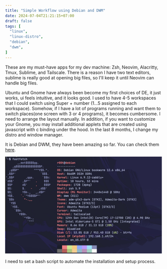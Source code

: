 ```yaml
---
title: "Simple Workflow using Debian and DWM"
date: 2024-07-04T21:21:15+07:00
draft: false
tags: [
  "linux",
  "linux-distro",
  "debian",
  "dwm",
]
---
```


These are my must-have apps for my dev machine: Zsh, Neovim, Alacritty, Tmux, Sublime, and Tailscale. 
There is a reason I have two text editors, sublime is really good at opening big files, so I'll keep it until Neovim can handle big files.

Ubuntu and Gnome have always been become my first choices of DE, it just works, ui feels intuitive, and it looks good.
I used to have 4-5 workspaces that I could switch using Super + number (1...5 assigned to each workspace).
Somehow, if I have a lot of programs running and want them to switch places(one screen with 3 or 4 programs), it becomes cumbersome.
I need to arrange the layout manually.
In addition, if you want to customize your Gnome, you may install additional applets that are created using javascript with c binding under the hood.
In the last 8 months, I change my distro and window manager. 

It is Debian and DWM, they have been amazing so far.
You can check them [here](https://github.com/kru/dotfiles/tree/debian).

![debian-fastfetch](https://github.com/kru/kru.github.io/blob/master/assets/images/debian.jpg?raw=true)

I need to set a bash script to automate the installation and setup process.
